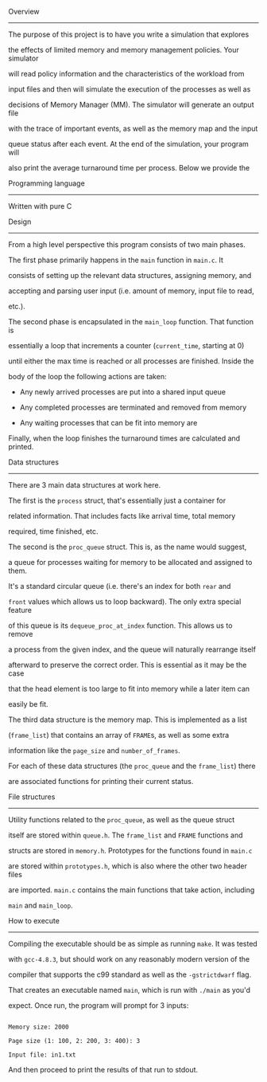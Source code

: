 Overview 

-------- 

The purpose of this project is to have you write a simulation that explores 

the effects of limited memory and memory management policies. Your simulator 

will read policy information and the characteristics of the workload from 

input files and then will simulate the execution of the processes as well as 

decisions of Memory Manager (MM). The simulator will generate an output file 

with the trace of important events, as well as the memory map and the input 

queue status after each event. At the end of the simulation, your program will 

also print the average turnaround time per process. Below we provide the 

 

Programming language 

-------------------- 

Written with pure C 

  

Design 

------ 

From a high level perspective this program consists of two main phases. 

  

The first phase primarily happens in the `main` function in `main.c`. It 

consists of setting up the relevant data structures, assigning memory, and 

accepting and parsing user input (i.e. amount of memory, input file to read, 

etc.). 

  

The second phase is encapsulated in the `main_loop` function. That function is 

essentially a loop that increments a counter (`current_time`, starting at 0) 

until either the max time is reached or all processes are finished. Inside the 

body of the loop the following actions are taken: 

  

- Any newly arrived processes are put into a shared input queue 

  

- Any completed processes are terminated and removed from memory 

  

- Any waiting processes that can be fit into memory are 

  

Finally, when the loop finishes the turnaround times are calculated and printed. 

  

Data structures 

--------------- 

There are 3 main data structures at work here. 

  

The first is the `process` struct, that's essentially just a container for 

related information. That includes facts like arrival time, total memory 

required, time finished, etc. 

  

The second is the `proc_queue` struct. This is, as the name would suggest, 

a queue for processes waiting for memory to be allocated and assigned to them. 

It's a standard circular queue (i.e. there's an index for both `rear` and 

`front` values which allows us to loop backward). The only extra special feature 

of this queue is its `dequeue_proc_at_index` function. This allows us to remove 

a process from the given index, and the queue will naturally rearrange itself 

afterward to preserve the correct order. This is essential as it may be the case 

that the head element is too large to fit into memory while a later item can 

easily be fit. 

  

The third data structure is the memory map. This is implemented as a list 

(`frame_list`) that contains an array of `FRAME`s, as well as some extra 

information like the `page_size` and `number_of_frames`. 

  

For each of these data structures (the `proc_queue` and the `frame_list`) there 

are associated functions for printing their current status. 

  

File structures 

--------------- 

Utility functions related to the `proc_queue`, as well as the queue struct 

itself are stored within `queue.h`. The `frame_list` and `FRAME` functions and 

structs are stored in `memory.h`. Prototypes for the functions found in `main.c` 

are stored within `prototypes.h`, which is also where the other two header files 

are imported. `main.c` contains the main functions that take action, including 

`main` and `main_loop`. 

  

How to execute 

-------------- 

Compiling the executable should be as simple as running `make`. It was tested 

with `gcc-4.8.3`, but should work on any reasonably modern version of the 

compiler that supports the c99 standard as well as the `-gstrictdwarf` flag. 

That creates an executable named `main`, which is run with `./main` as you'd 

expect. Once run, the program will prompt for 3 inputs: 

  

``` 

Memory size: 2000 

Page size (1: 100, 2: 200, 3: 400): 3 

Input file: in1.txt 

``` 

  

And then proceed to print the results of that run to stdout. 
